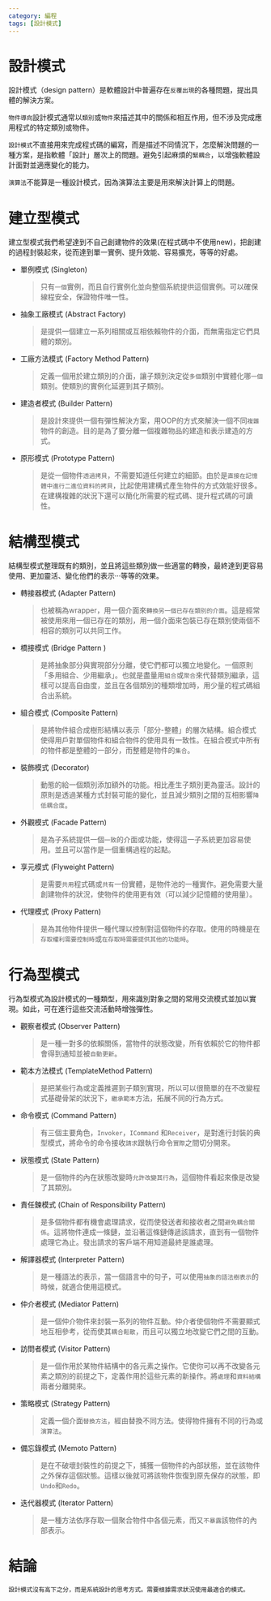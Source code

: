 ```yaml
---
category: 編程 
tags: [設計模式]
---
```



# 設計模式

設計模式（design pattern）是軟體設計中普遍存在`反覆出現`的各種問題，提出具體的解決方案。

`物件導向`設計模式通常以`類別`或`物件`來描述其中的關係和相互作用，但不涉及完成應用程式的特定類別或物件。

`設計模式`不直接用來完成程式碼的編寫，而是描述不同情況下，怎麼解決問題的一種方案，是指軟體「設計」層次上的問題。避免引起麻煩的`緊耦合`，以增強軟體設計面對並適應變化的能力。

`演算法`不能算是一種設計模式，因為演算法主要是用來解決計算上的問題。

# 建立型模式

 建立型模式我們希望達到不自己創建物件的效果(在程式碼中不使用new)，把創建的過程封裝起來，從而達到單一實例、提升效能、容易擴充，等等的好處。

  - 單例模式 (Singleton)
    > 只有`一個`實例，而且自行實例化並向整個系統提供這個實例。可以確保線程安全，保證物件唯一性。

  - 抽象工廠模式 (Abstract Factory)
    > 是提供一個建立一系列相關或互相依賴物件的介面，而無需指定它們具體的類別。

  - 工廠方法模式 (Factory Method Pattern)
    > 定義一個用於建立類別的介面，讓子類別決定從`多個`類別中實體化哪`一個`類別。使類別的實例化延遲到其子類別。

  - 建造者模式 (Builder Pattern)
    > 是設計來提供一個有彈性解決方案，用OOP的方式來解決一個不同`複雜`物件的創造。目的是為了要分離一個複雜物品的建造和表示建造的方式。

  - 原形模式 (Prototype Pattern)
    > 是從一個物件`透過拷貝`，不需要知道任何建立的細節。由於是`直接在記憶體中進行二進位資料的拷貝`，比起使用建構式產生物件的方式效能好很多。在建構複雜的狀況下還可以簡化所需要的程式碼、提升程式碼的可讀性。


# 結構型模式

 結構型模式整理既有的類別，並且將這些類別做一些適當的轉換，最終達到更容易使用、更加靈活、變化他們的表示···等等的效果。

  - 轉接器模式 (Adapter Pattern)
    > 也被稱為wrapper，用一個介面來`轉換另一個已存在類別的介面`。這是經常被使用來用一個已存在的類別，用一個介面來包裝已存在類別使兩個不相容的類別可以共同工作。

  - 橋接模式 (Bridge Pattern )
    > 是將抽象部分與實現部分分離，使它們都可以獨立地變化。一個原則「多用組合、少用繼承」。也就是盡量用`組合`或`聚合`來代替類別繼承，這樣可以提高自由度，並且在各個類別的種類增加時，用少量的程式碼組合出系統。

  - 組合模式 (Composite Pattern) 
    > 是將物件組合成樹形結構以表示「部分-整體」的層次結構。組合模式使得用戶對單個物件和組合物件的使用具有一致性。在組合模式中所有的物件都是整體的一部分，而整體是物件的`集合`。

  - 裝飾模式 (Decorator)
    > 動態的給一個類別添加額外的功能。相比產生子類別更為靈活。設計的原則是透過某種方式封裝可能的變化，並且減少類別之間的互相影響`降低耦合度`。

  - 外觀模式 (Facade Pattern)
    > 是為子系統提供一個`一致`的介面或功能，使得這一子系統更加容易使用。並且可以當作是一個重構過程的起點。

  - 享元模式 (Flyweight Pattern)
    > 是需要`共用`程式碼或`共有`一份實體，是物件池的一種實作。避免需要大量創建物件的狀況，使物件的使用更有效（可以減少記憶體的使用量）。

  - 代理模式 (Proxy Pattern)
    > 是為其他物件提供一種代理以控制對這個物件的存取。使用的時機是在`存取權利需要控制時`或`在存取時需要提供其他的功能時`。


# 行為型模式

 行為型模式為設計模式的一種類型，用來識別對象之間的常用交流模式並加以實現。如此，可在進行這些交流活動時增強彈性。

  - 觀察者模式 (Observer Pattern)
    > 是一種一對多的依賴關係，當物件的狀態改變，所有依賴於它的物件都會得到通知並被`自動更新`。

  - 範本方法模式 (TemplateMethod Pattern) 
    > 是把某些行為或定義推遲到子類別實現，所以可以很簡單的在不改變程式基礎骨架的狀況下，`繼承範本`方法，拓展不同的行為方式。

  - 命令模式 (Command Pattern)
    > 有三個主要角色，`Invoker`，`ICommand` 和`Receiver`，是對進行封裝的典型模式，將命令的命令接收`請求`跟執行命令`實際`之間切分開來。

  - 狀態模式 (State Pattern)
    > 是一個物件的內在狀態改變時`允許改變其行為`，這個物件看起來像是改變了其類別。

  - 責任鍊模式 (Chain of Responsibility Pattern)
    > 是多個物件都有機會處理請求，從而使發送者和接收者之間`避免耦合關係`。這將物件連成一條鏈，並沿著這條鏈傳遞該請求，直到有一個物件處理它為止。發出請求的客戶端不用知道最終是誰處理。

  - 解譯器模式 (Interpreter Pattern)
    > 是一種語法的表示，當一個語言中的句子，可以使用`抽象的語法樹表示`的時候，就適合使用這模式。

  - 仲介者模式 (Mediator Pattern)
    > 是一個仲介物件來封裝一系列的物件互動。仲介者使個物件不需要顯式地互相參考，從而使其`耦合鬆散`，而且可以獨立地改變它們之間的互動。

  - 訪問者模式 (Visitor Pattern)
    > 是一個作用於某物件結構中的各元素之操作。它使你可以再不改變各元素之類別的前提之下，定義作用於這些元素的新操作。將`處理`和`資料結構`兩者分離開來。
    
  - 策略模式 (Strategy Pattern)
    > 定義一個介面`替換方法`，經由替換不同方法。使得物件擁有不同的行為或`演算法`。

  - 備忘錄模式 (Memoto Pattern)
    > 是在不破壞封裝性的前提之下，捕獲一個物件的內部狀態，並在該物件之外保存這個狀態。這樣以後就可將該物件恢復到原先保存的狀態，即`Undo`和`Redo`。

  - 迭代器模式 (Iterator Pattern)
    > 是一種方法依序存取一個聚合物件中各個元素，而又`不暴露`該物件的內部表示。

# 結論
    設計模式沒有高下之分，而是系統設計的思考方式。需要根據需求狀況使用最適合的模式。